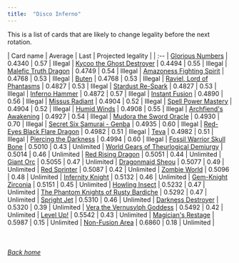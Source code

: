 ```yaml
---
title:  "Disco Inferno"
---
```


This is a list of cards that are likely to change legality before the next rotation.

| Card name | Average | Last | Projected legality |
| :-- |
[Glorious Numbers](https://db.ygoprodeck.com/card/?search=Glorious%20Numbers) | 0.4340 | 0.57 | Illegal |
[Kycoo the Ghost Destroyer](https://db.ygoprodeck.com/card/?search=Kycoo%20the%20Ghost%20Destroyer) | 0.4494 | 0.55 | Illegal |
[Malefic Truth Dragon](https://db.ygoprodeck.com/card/?search=Malefic%20Truth%20Dragon) | 0.4749 | 0.54 | Illegal |
[Amazoness Fighting Spirit](https://db.ygoprodeck.com/card/?search=Amazoness%20Fighting%20Spirit) | 0.4768 | 0.53 | Illegal |
[Buten](https://db.ygoprodeck.com/card/?search=Buten) | 0.4768 | 0.53 | Illegal |
[Raviel, Lord of Phantasms](https://db.ygoprodeck.com/card/?search=Raviel,%20Lord%20of%20Phantasms) | 0.4827 | 0.53 | Illegal |
[Stardust Re-Spark](https://db.ygoprodeck.com/card/?search=Stardust%20Re-Spark) | 0.4827 | 0.53 | Illegal |
[Inferno Hammer](https://db.ygoprodeck.com/card/?search=Inferno%20Hammer) | 0.4872 | 0.57 | Illegal |
[Instant Fusion](https://db.ygoprodeck.com/card/?search=Instant%20Fusion) | 0.4890 | 0.56 | Illegal |
[Missus Radiant](https://db.ygoprodeck.com/card/?search=Missus%20Radiant) | 0.4904 | 0.52 | Illegal |
[Spell Power Mastery](https://db.ygoprodeck.com/card/?search=Spell%20Power%20Mastery) | 0.4904 | 0.52 | Illegal |
[Humid Winds](https://db.ygoprodeck.com/card/?search=Humid%20Winds) | 0.4908 | 0.55 | Illegal |
[Archfiend's Awakening](https://db.ygoprodeck.com/card/?search=Archfiend's%20Awakening) | 0.4927 | 0.54 | Illegal |
[Mudora the Sword Oracle](https://db.ygoprodeck.com/card/?search=Mudora%20the%20Sword%20Oracle) | 0.4930 | 0.70 | Illegal |
[Secret Six Samurai - Genba](https://db.ygoprodeck.com/card/?search=Secret%20Six%20Samurai%20-%20Genba) | 0.4935 | 0.60 | Illegal |
[Red-Eyes Black Flare Dragon](https://db.ygoprodeck.com/card/?search=Red-Eyes%20Black%20Flare%20Dragon) | 0.4982 | 0.51 | Illegal |
[Teva](https://db.ygoprodeck.com/card/?search=Teva) | 0.4982 | 0.51 | Illegal |
[Piercing the Darkness](https://db.ygoprodeck.com/card/?search=Piercing%20the%20Darkness) | 0.4994 | 0.60 | Illegal |
[Fossil Warrior Skull Bone](https://db.ygoprodeck.com/card/?search=Fossil%20Warrior%20Skull%20Bone) | 0.5010 | 0.43 | Unlimited |
[World Gears of Theurlogical Demiurgy](https://db.ygoprodeck.com/card/?search=World%20Gears%20of%20Theurlogical%20Demiurgy) | 0.5014 | 0.46 | Unlimited |
[Red Rising Dragon](https://db.ygoprodeck.com/card/?search=Red%20Rising%20Dragon) | 0.5051 | 0.44 | Unlimited |
[Giant Orc](https://db.ygoprodeck.com/card/?search=Giant%20Orc) | 0.5055 | 0.47 | Unlimited |
[Dragonmaid Sheou](https://db.ygoprodeck.com/card/?search=Dragonmaid%20Sheou) | 0.5077 | 0.49 | Unlimited |
[Red Sprinter](https://db.ygoprodeck.com/card/?search=Red%20Sprinter) | 0.5087 | 0.42 | Unlimited |
[Zombie World](https://db.ygoprodeck.com/card/?search=Zombie%20World) | 0.5096 | 0.48 | Unlimited |
[Infernity Knight](https://db.ygoprodeck.com/card/?search=Infernity%20Knight) | 0.5132 | 0.46 | Unlimited |
[Gem-Knight Zirconia](https://db.ygoprodeck.com/card/?search=Gem-Knight%20Zirconia) | 0.5151 | 0.45 | Unlimited |
[Howling Insect](https://db.ygoprodeck.com/card/?search=Howling%20Insect) | 0.5232 | 0.47 | Unlimited |
[The Phantom Knights of Rusty Bardiche](https://db.ygoprodeck.com/card/?search=The%20Phantom%20Knights%20of%20Rusty%20Bardiche) | 0.5292 | 0.47 | Unlimited |
[Spright Jet](https://db.ygoprodeck.com/card/?search=Spright%20Jet) | 0.5310 | 0.46 | Unlimited |
[Darkness Destroyer](https://db.ygoprodeck.com/card/?search=Darkness%20Destroyer) | 0.5320 | 0.39 | Unlimited |
[Vera the Vernusylph Goddess](https://db.ygoprodeck.com/card/?search=Vera%20the%20Vernusylph%20Goddess) | 0.5492 | 0.42 | Unlimited |
[Level Up!](https://db.ygoprodeck.com/card/?search=Level%20Up!) | 0.5542 | 0.43 | Unlimited |
[Magician's Restage](https://db.ygoprodeck.com/card/?search=Magician's%20Restage) | 0.5987 | 0.15 | Unlimited |
[Non-Fusion Area](https://db.ygoprodeck.com/card/?search=Non-Fusion%20Area) | 0.6860 | 0.18 | Unlimited |

<br>

###### [Back home](index)